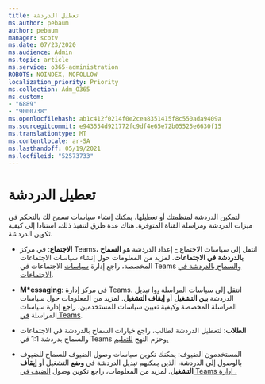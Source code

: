 ```yaml
---
title: تعطيل الدردشة
ms.author: pebaum
author: pebaum
manager: scotv
ms.date: 07/23/2020
ms.audience: Admin
ms.topic: article
ms.service: o365-administration
ROBOTS: NOINDEX, NOFOLLOW
localization_priority: Priority
ms.collection: Adm_O365
ms.custom:
- "6889"
- "9000738"
ms.openlocfilehash: ab1c412f0214f0e2cea8351415f8c550ada9409a
ms.sourcegitcommit: e943554d921772fc9df4e65e72b05525e6630f15
ms.translationtype: MT
ms.contentlocale: ar-SA
ms.lasthandoff: 05/19/2021
ms.locfileid: "52573733"
---
```

# <a name="disable-chat"></a>تعطيل الدردشة

لتمكين الدردشة لمنظمتك أو تعطيلها، يمكنك إنشاء سياسات تسمح لك بالتحكم في ميزات الدردشة ومراسلة القناة المتوفرة. هناك عدة طرق لتنفيذ ذلك، استنادا إلى كيفية تكوين الدردشة.

- **الاجتماع**: في مركز Teams، انتقل إلى سياسات الاجتماع [-](https://admin.teams.microsoft.com/) إعداد الدردشة هو **السماح بالدردشة في الاجتماعات**. لمزيد من المعلومات حول إنشاء سياسات الاجتماعات المخصصة، راجع إدارة [سياسات](/microsoftteams/meeting-policies-in-teams) الاجتماعات في Teams [والسماح بالدردشة في الاجتماعات](/microsoftteams/meeting-policies-in-teams#allow-chat-in-meetings).

- **M*essaging**: في مركز إدارة Teams، انتقل إلى سياسات المراسلة [،](https://admin.teams.microsoft.com/)وا تبديل الدردشة **بين التشغيل** أو **إيقاف التشغيل**. لمزيد من المعلومات حول سياسات المراسلة المخصصة وكيفية تعيين سياسات للمستخدمين، راجع إدارة سياسات المراسلة [في Teams](/microsoftteams/messaging-policies-in-teams).

- **الطلاب**: لتعطيل الدردشة لطالب، راجع خيارات السماح بالدردشة في الاجتماعات والسماح بدردشة 1:1 في Teams وحزم النهج [للتعليم.](/microsoftteams/policy-packages-edu)

- المستخدمون الضيوف: يمكنك تكوين سياسات وصول الضيوف للسماح للضيوف بالوصول إلى الدردشة، الذين يمكنهم تبديل الدردشة في **وضع** التشغيل أو **إيقاف التشغيل**. لمزيد من المعلومات، راجع تكوين وصول [الضيف في Teams إدارة .](/microsoftteams/set-up-guests#configure-guest-access-in-the-teams-admin-center)




